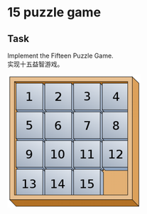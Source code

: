 # 15 puzzle game
## Task
Implement the Fifteen Puzzle Game.  
实现十五益智游戏。

![Ardan Labs](300px-15_puzzle.png)


